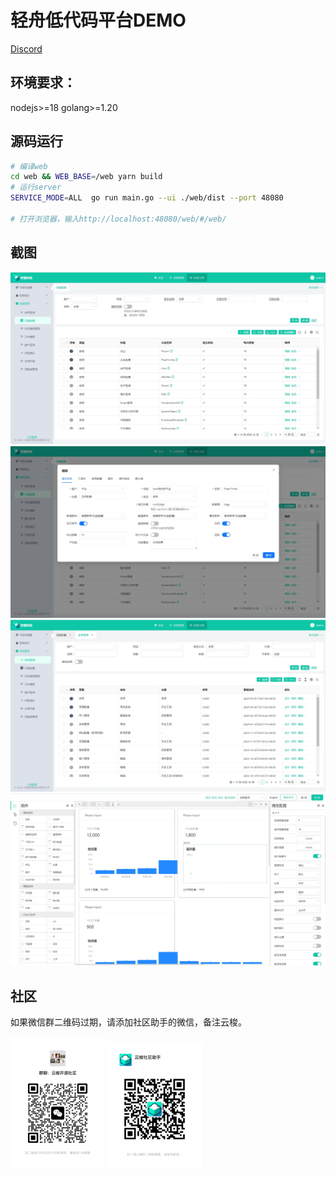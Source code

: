 # 轻舟低代码平台DEMO

[Discord](https://discord.gg/AXgZhNPv)

## 环境要求：

nodejs>=18
golang>=1.20

## 源码运行

```bash
# 编译web
cd web && WEB_BASE=/web yarn build
# 运行server
SERVICE_MODE=ALL  go run main.go --ui ./web/dist --port 48080

# 打开浏览器，输入http://localhost:48080/web/#/web/
```
## 截图

![1](/images/screen1.png)
![2](/images/screen2.png)
![3](/images/screen3.png)
![4](/images/screen4.png)

## 社区

如果微信群二维码过期，请添加社区助手的微信，备注云梭。

<img src="./images/wechat.jpg" style="width: 30%; height: 30%;">
<img src="./images/assistant.jpg" style="width: 30%; height: 30%;">